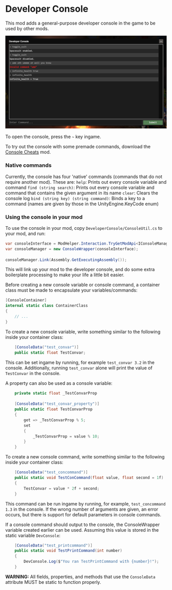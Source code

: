 # Developer Console
This mod adds a general-purpose developer console in the game to be used by other mods. 

![Ingame Screenshot](https://raw.githubusercontent.com/Smaedd/OW_DeveloperConsole/main/docs/ConsoleIngame.png)

To open the console, press the `~` key ingame.

To try out the console with some premade commands, download the [Console Cheats](https://github.com/Smaedd/OW_ConsoleCheats) mod.

### Native commands

Currently, the console has four 'native' commands (commands that do not require another mod). These are:
`help`: Prints out every console variable and command
`find (string search)`: Prints out every console variable and command that contains the given argument in its name
`clear`: Clears the console log
`bind (string key) (string command)`: Binds a key to a command (names are given by those in the UnityEngine.KeyCode enum)

### Using the console in your mod

To use the console in your mod, copy `DeveloperConsole/ConsoleUtil.cs` to your mod, and run: 
```cs
var consoleInterface = ModHelper.Interaction.TryGetModApi<IConsoleManager>("Smaed.DeveloperConsole");
var consoleManager = new ConsoleWrapper(consoleInterface);

consoleManager.Link(Assembly.GetExecutingAssembly());
```

This will link up your mod to the developer console, and do some extra boilerplate processing to make your life a little bit easier. 

Before creating a new console variable or console command, a container class must be made to encapsulate your variables/commands:
```cs
[ConsoleContainer]
internal static class ContainerClass
{
	// ...
}
```

To create a new console variable, write something similar to the following inside your container class:
```cs
	[ConsoleData("test_convar")]
	public static float TestConvar;
```

This can be set ingame by running, for example `test_convar 3.2` in the console. Additionally, running `test_convar` alone will print the value of `TestConvar` in the console.

A property can also be used as a console variable:
```cs
	private static float _TestConvarProp 

	[ConsoleData("test_convar_property")]
	public static float TestConvarProp 
	{
		get => _TestConvarProp % 5;
		set
		{
			_TestConvarProp = value % 10;
		}
	}
```

To create a new console command, write something similar to the following inside your container class:
```cs
	[ConsoleData("test_concommand")]
	public static void TestConCommand(float value, float second = 1f) 
	{
		TestConvar = value * 2f + second;
	}
```

This command can be run ingame by running, for example, `test_concommand 1.3` in the console. If the wrong number of arguments are given, an error occurs, but there is support for default parameters in console commands.

If a console command should output to the console, the ConsoleWrapper variable created earlier can be used. Assuming this value is stored in the static variable `DevConsole`:
```cs
	[ConsoleData("test_printcommand")]
	public static void TestPrintCommand(int number)
	{
		DevConsole.Log($"You ran TestPrintCommand with {number}!");
	}
```

**WARNING:** All fields, properties, and methods that use the `ConsoleData` attribute MUST be static to function properly.
